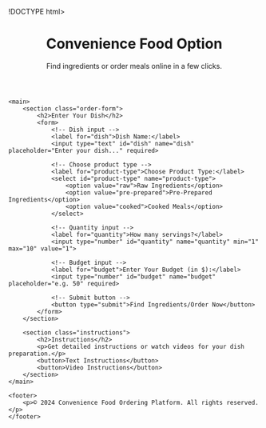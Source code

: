!DOCTYPE html>
<html lang="en">
<head>
    <meta charset="UTF-8">
    <meta name="viewport" content="width=device-width, initial-scale=1.0">
    <title>Meal kit Service</title>
    <link rel="stylesheet" href="styles.css">
</head>
<body>
    <header>
        <h1>Convenience Food Option</h1>
        <p>Find ingredients or order meals online in a few clicks.</p>
    </header>

    <main>
        <section class="order-form">
            <h2>Enter Your Dish</h2>
            <form>
                <!-- Dish input -->
                <label for="dish">Dish Name:</label>
                <input type="text" id="dish" name="dish" placeholder="Enter your dish..." required>

                <!-- Choose product type -->
                <label for="product-type">Choose Product Type:</label>
                <select id="product-type" name="product-type">
                    <option value="raw">Raw Ingredients</option>
                    <option value="pre-prepared">Pre-Prepared Ingredients</option>
                    <option value="cooked">Cooked Meals</option>
                </select>

                <!-- Quantity input -->
                <label for="quantity">How many servings?</label>
                <input type="number" id="quantity" name="quantity" min="1" max="10" value="1">

                <!-- Budget input -->
                <label for="budget">Enter Your Budget (in $):</label>
                <input type="number" id="budget" name="budget" placeholder="e.g. 50" required>

                <!-- Submit button -->
                <button type="submit">Find Ingredients/Order Now</button>
            </form>
        </section>

        <section class="instructions">
            <h2>Instructions</h2>
            <p>Get detailed instructions or watch videos for your dish preparation.</p>
            <button>Text Instructions</button>
            <button>Video Instructions</button>
        </section>
    </main>

    <footer>
        <p>© 2024 Convenience Food Ordering Platform. All rights reserved.</p>
    </footer>
</body>
</html>
